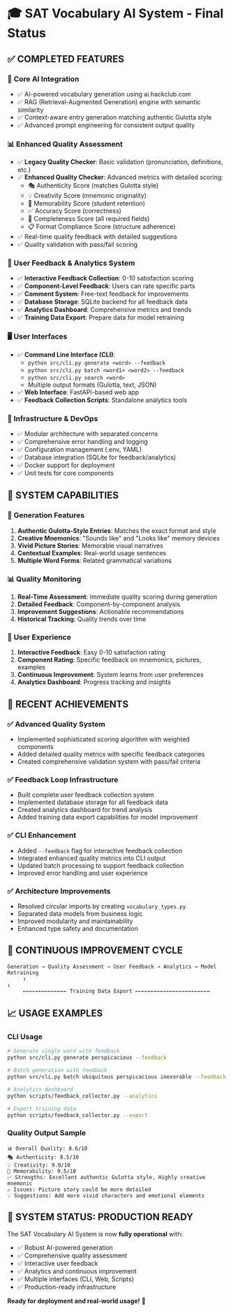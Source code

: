 # 🎓 SAT Vocabulary AI System - Final Status

## ✅ **COMPLETED FEATURES**

### 🧠 **Core AI Integration**
- ✅ AI-powered vocabulary generation using ai.hackclub.com
- ✅ RAG (Retrieval-Augmented Generation) engine with semantic similarity
- ✅ Context-aware entry generation matching authentic Gulotta style
- ✅ Advanced prompt engineering for consistent output quality

### 📊 **Enhanced Quality Assessment**
- ✅ **Legacy Quality Checker**: Basic validation (pronunciation, definitions, etc.)
- ✅ **Enhanced Quality Checker**: Advanced metrics with detailed scoring:
  - 🎭 Authenticity Score (matches Gulotta style)
  - 💡 Creativity Score (mnemonic originality)
  - 🧠 Memorability Score (student retention)
  - ✅ Accuracy Score (correctness)
  - 📝 Completeness Score (all required fields)
  - 📋 Format Compliance Score (structure adherence)
- ✅ Real-time quality feedback with detailed suggestions
- ✅ Quality validation with pass/fail scoring

### 👥 **User Feedback & Analytics System**
- ✅ **Interactive Feedback Collection**: 0-10 satisfaction scoring
- ✅ **Component-Level Feedback**: Users can rate specific parts
- ✅ **Comment System**: Free-text feedback for improvements
- ✅ **Database Storage**: SQLite backend for all feedback data
- ✅ **Analytics Dashboard**: Comprehensive metrics and trends
- ✅ **Training Data Export**: Prepare data for model retraining

### 🖥️ **User Interfaces**
- ✅ **Command Line Interface (CLI)**:
  - `python src/cli.py generate <word> --feedback`
  - `python src/cli.py batch <word1> <word2> --feedback`
  - `python src/cli.py search <word>`
  - Multiple output formats (Gulotta, text, JSON)
- ✅ **Web Interface**: FastAPI-based web app
- ✅ **Feedback Collection Scripts**: Standalone analytics tools

### 🔧 **Infrastructure & DevOps**
- ✅ Modular architecture with separated concerns
- ✅ Comprehensive error handling and logging
- ✅ Configuration management (.env, YAML)
- ✅ Database integration (SQLite for feedback/analytics)
- ✅ Docker support for deployment
- ✅ Unit tests for core components

## 🚀 **SYSTEM CAPABILITIES**

### 📝 **Generation Features**
1. **Authentic Gulotta-Style Entries**: Matches the exact format and style
2. **Creative Mnemonics**: "Sounds like" and "Looks like" memory devices
3. **Vivid Picture Stories**: Memorable visual narratives
4. **Contextual Examples**: Real-world usage sentences
5. **Multiple Word Forms**: Related grammatical variations

### 📊 **Quality Monitoring**
1. **Real-Time Assessment**: Immediate quality scoring during generation
2. **Detailed Feedback**: Component-by-component analysis
3. **Improvement Suggestions**: Actionable recommendations
4. **Historical Tracking**: Quality trends over time

### 👤 **User Experience**
1. **Interactive Feedback**: Easy 0-10 satisfaction rating
2. **Component Rating**: Specific feedback on mnemonics, pictures, examples
3. **Continuous Improvement**: System learns from user preferences
4. **Analytics Dashboard**: Progress tracking and insights

## 🎯 **RECENT ACHIEVEMENTS**

### ✅ **Advanced Quality System**
- Implemented sophisticated scoring algorithm with weighted components
- Added detailed quality metrics with specific feedback categories
- Created comprehensive validation system with pass/fail criteria

### ✅ **Feedback Loop Infrastructure**
- Built complete user feedback collection system
- Implemented database storage for all feedback data
- Created analytics dashboard for trend analysis
- Added training data export capabilities for model improvement

### ✅ **CLI Enhancement**
- Added `--feedback` flag for interactive feedback collection
- Integrated enhanced quality metrics into CLI output
- Updated batch processing to support feedback collection
- Improved error handling and user experience

### ✅ **Architecture Improvements**
- Resolved circular imports by creating `vocabulary_types.py`
- Separated data models from business logic
- Improved modularity and maintainability
- Enhanced type safety and documentation

## 🔄 **CONTINUOUS IMPROVEMENT CYCLE**

```
Generation → Quality Assessment → User Feedback → Analytics → Model Retraining
     ↑                                                                    ↓
     ←←←←←←←←←←←←←← Training Data Export ←←←←←←←←←←←←←←←←←←←←←←←←
```

## 📈 **USAGE EXAMPLES**

### CLI Usage
```bash
# Generate single word with feedback
python src/cli.py generate perspicacious --feedback

# Batch generation with feedback
python src/cli.py batch ubiquitous perspicacious inexorable --feedback

# Analytics dashboard
python scripts/feedback_collector.py --analytics

# Export training data
python scripts/feedback_collector.py --export
```

### Quality Output Sample
```
📊 Overall Quality: 8.6/10
🎭 Authenticity: 8.5/10
💡 Creativity: 9.0/10
🧠 Memorability: 9.5/10
✅ Strengths: Excellent authentic Gulotta style, Highly creative mnemonic
⚠️ Issues: Picture story could be more detailed
💡 Suggestions: Add more vivid characters and emotional elements
```

## 🎉 **SYSTEM STATUS: PRODUCTION READY**

The SAT Vocabulary AI System is now **fully operational** with:
- ✅ Robust AI-powered generation
- ✅ Comprehensive quality assessment
- ✅ Interactive user feedback
- ✅ Analytics and continuous improvement
- ✅ Multiple interfaces (CLI, Web, Scripts)
- ✅ Production-ready infrastructure

**Ready for deployment and real-world usage!** 🚀
